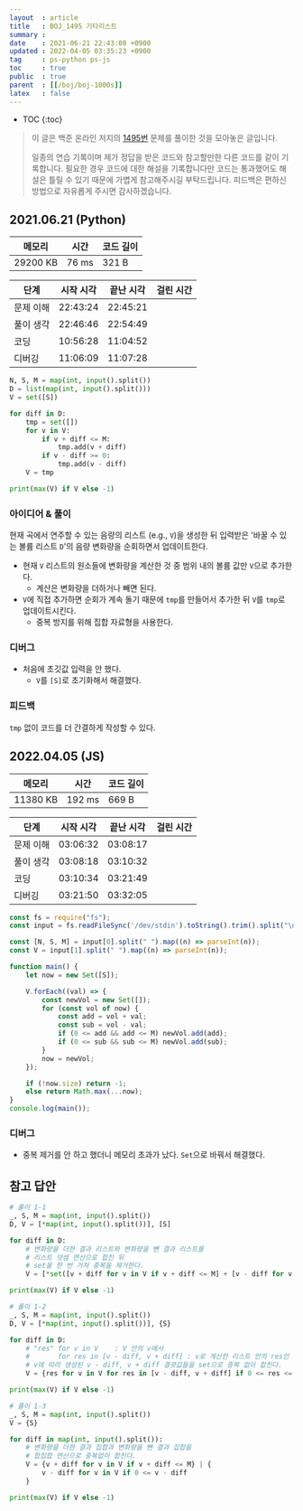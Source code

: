 ```yaml
---
layout  : article
title   : BOJ_1495 기타리스트
summary : 
date    : 2021-06-21 22:43:08 +0900
updated : 2022-04-05 03:35:23 +0900
tag     : ps-python ps-js
toc     : true
public  : true
parent  : [[/boj/boj-1000s]]
latex   : false
---
```

* TOC
{:toc}

> 이 글은 백준 온라인 저지의 [1495번](https://www.acmicpc.net/problem/1495) 문제를 풀이한 것을 모아놓은 글입니다.
>
> 일종의 연습 기록이며 제가 정답을 받은 코드와 참고할만한 다른 코드를 같이 기록합니다. 필요한 경우 코드에 대한 해설을 기록합니다만 코드는 통과했어도 해설은 틀릴 수 있기 때문에 가볍게 참고해주시길 부탁드립니다. 피드백은 편하신 방법으로 자유롭게 주시면 감사하겠습니다.

## 2021.06.21 (Python)

| 메모리    | 시간  | 코드 길이 |
| --------- | ----- | --------- |
| 29200 KB  | 76 ms | 321 B     |

| 단계      | 시작 시각 | 끝난 시각 | 걸린 시간 |
| --------- | --------- | --------- | --------- |
| 문제 이해 | 22:43:24  | 22:45:21  |           |
| 풀이 생각 | 22:46:46  | 22:54:49  |           |
| 코딩      | 10:56:28  | 11:04:52  |           |
| 디버깅    | 11:06:09  | 11:07:28  |           |

```python
N, S, M = map(int, input().split())
D = list(map(int, input().split()))
V = set([S])

for diff in D:
    tmp = set([])
    for v in V:
        if v + diff <= M:
            tmp.add(v + diff)
        if v - diff >= 0:
            tmp.add(v - diff)
    V = tmp

print(max(V) if V else -1)
```

### 아이디어 & 풀이

현재 곡에서 연주할 수 있는 음량의 리스트 (e.g., `V`)을 생성한 뒤 입력받은 '바꿀 수 있는 볼륨 리스트 `D`'의 음량 변화량을 순회하면서 업데이트한다.

* 현재 `V` 리스트의 원소들에 변화량을 계산한 것 중 범위 내의 볼륨 값만 `V`으로 추가한다.
    * 계산은 변화량을 더하거나 빼면 된다.
* `V`에 직접 추가하면 순회가 계속 돌기 때문에 `tmp`를 만들어서 추가한 뒤 `V`를 `tmp`로 업데이트시킨다.
    * 중복 방지를 위해 집합 자료형을 사용한다.

### 디버그

* 처음에 초깃값 입력을 안 했다.
    * `V`를 `[S]`로 초기화해서 해결했다.

### 피드백

`tmp` 없이 코드를 더 간결하게 작성할 수 있다.

## 2022.04.05 (JS)

| 메모리    | 시간   | 코드 길이 |
| --------- | -----  | --------- |
| 11380 KB  | 192 ms | 669 B     |

| 단계      | 시작 시각 | 끝난 시각 | 걸린 시간 |
| --------- | --------- | --------- | --------- |
| 문제 이해 | 03:06:32  | 03:08:17  |           |
| 풀이 생각 | 03:08:18  | 03:10:32  |           |
| 코딩      | 03:10:34  | 03:21:49  |           |
| 디버깅    | 03:21:50  | 03:32:05  |           |

```js
const fs = require("fs");
const input = fs.readFileSync('/dev/stdin').toString().trim().split("\n");

const [N, S, M] = input[0].split(" ").map((n) => parseInt(n));
const V = input[1].split(" ").map((n) => parseInt(n));

function main() {
    let now = new Set([S]);

    V.forEach((val) => {
        const newVol = new Set([]);
        for (const vol of now) {
            const add = vol + val;
            const sub = vol - val;
            if (0 <= add && add <= M) newVol.add(add);
            if (0 <= sub && sub <= M) newVol.add(sub);
        }
        now = newVol;
    });

    if (!now.size) return -1;
    else return Math.max(...now);
}
console.log(main());
```

### 디버그

* 중복 제거를 안 하고 했더니 메모리 초과가 났다. `Set`으로 바꿔서 해결했다.

## 참고 답안

```python
# 풀이 1-1
_, S, M = map(int, input().split())
D, V = [*map(int, input().split())], [S]

for diff in D:
    # 변화량을 더한 결과 리스트와 변화량을 뺀 결과 리스트를
    # 리스트 덧셈 연산으로 합친 뒤
    # set을 한 번 거쳐 중복을 제거한다.
    V = [*set([v + diff for v in V if v + diff <= M] + [v - diff for v in V if v - diff >= 0])]

print(max(V) if V else -1)

# 풀이 1-2
_, S, M = map(int, input().split())
D, V = [*map(int, input().split())], {S}

for diff in D:
    # "res" for v in V    : V 안의 v에서
    #       for res in [v - diff, v + diff] : v로 계산한 리스트 안의 res인 "res"
    # v에 따라 생성된 v - diff, v + diff 결괏값들을 set으로 중복 없이 합친다.
    V = {res for v in V for res in [v - diff, v + diff] if 0 <= res <= M}

print(max(V) if V else -1)

# 풀이 1-3
_, S, M = map(int, input().split())
V = {S}

for diff in map(int, input().split()):
    # 변화량을 더한 결과 집합과 변화량을 뺀 결과 집합을
    # 합집합 연산으로 중복없이 합친다.
    V = {v + diff for v in V if v + diff <= M} | {
        v - diff for v in V if 0 <= v - diff
    }

print(max(V) if V else -1)
```
